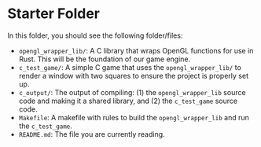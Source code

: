 # Starter Folder

In this folder, you should see the following folder/files:
- `opengl_wrapper_lib/`: A C library that wraps OpenGL functions for use in Rust. This will be the foundation of our game engine.
- `c_test_game/`: A simple C game that uses the `opengl_wrapper_lib/` to render a window with two squares to ensure the project is properly set up.
- `c_output/`: The output of compiling: (1) the `opengl_wrapper_lib` source code and making it a shared library, and (2) the `c_test_game` source code.
- `Makefile`: A makefile with rules to build the `opengl_wrapper_lib` and run the `c_test_game`. 
- `README.md`: The file you are currently reading.

